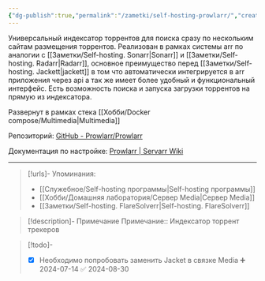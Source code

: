 ```yaml
---
{"dg-publish":true,"permalink":"/zametki/self-hosting-prowlarr/","created":"2024-07-13 23:56","updated":"2024-10-09T19:53:27+03:00"}
---
```


Универсальный индексатор торрентов для поиска сразу по нескольким сайтам размещения торрентов. Реализован в рамках системы arr по аналогии с [[Заметки/Self-hosting. Sonarr\|Sonarr]] и [[Заметки/Self-hosting. Radarr\|Radarr]], основное преимущество перед [[Заметки/Self-hosting. Jackett\|jackett]] в том что автоматически интегрируется в arr приложения через api а так же имеет более удобный и функциональный интерфейс. Есть возможность поиска и запуска загрузки торрентов на прямую из индексатора.

Развернут в рамках стека [[Хобби/Docker compose/Multimedia\|Multimedia]]

Репозиторий: [GitHub - Prowlarr/Prowlarr](https://github.com/Prowlarr/Prowlarr)

Документация по настройке: [Prowlarr | Servarr Wiki](https://wiki.servarr.com/prowlarr)

---
> [!urls]- Упоминания:
> - [[Служебное/Self-hosting программы\|Self-hosting программы]]
> - [[Хобби/Домашняя лаборатория/Сервер Media\|Сервер Media]]
> - [[Заметки/Self-hosting. FlareSolverr\|Self-hosting. FlareSolverr]]

> [!description]- Примечание
> Примечание:: Индексатор торрент трекеров

> [!todo]-
> - [x] Необходимо попробовать заменить Jacket в связке Media ➕ 2024-07-14 ✅ 2024-08-30